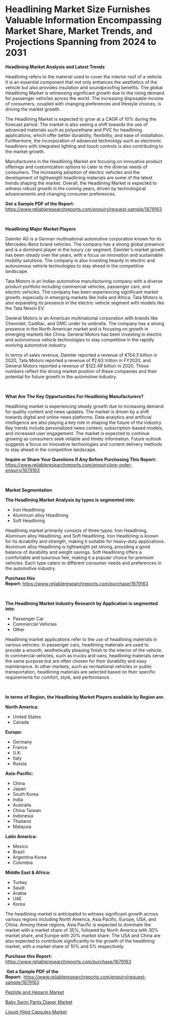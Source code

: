 <p><h1>Headlining Market Size Furnishes Valuable Information Encompassing Market Share, Market Trends, and Projections Spanning from 2024 to 2031</h1></p><p><strong>Headlining Market Analysis and Latest Trends</strong></p>
<p><p>Headlining refers to the material used to cover the interior roof of a vehicle. It is an essential component that not only enhances the aesthetics of the vehicle but also provides insulation and soundproofing benefits. The global Headlining Market is witnessing significant growth due to the rising demand for passenger vehicles across the world. The increasing disposable income of consumers, coupled with changing preferences and lifestyle choices, is driving the market growth.</p><p>The Headlining Market is expected to grow at a CAGR of 10% during the forecast period. The market is also seeing a shift towards the use of advanced materials such as polyurethane and PVC for headlining applications, which offer better durability, flexibility, and ease of installation. Furthermore, the incorporation of advanced technology such as electronic headliners with integrated lighting and touch controls is also contributing to the market growth.</p><p>Manufacturers in the Headlining Market are focusing on innovative product offerings and customization options to cater to the diverse needs of consumers. The increasing adoption of electric vehicles and the development of lightweight headlining materials are some of the latest trends shaping the market. Overall, the Headlining Market is expected to witness robust growth in the coming years, driven by technological advancements and changing consumer preferences.</p></p>
<p><strong>Get a Sample PDF of the Report:&nbsp;</strong> <a href="https://www.reliableresearchreports.com/enquiry/request-sample/1679163">https://www.reliableresearchreports.com/enquiry/request-sample/1679163</a></p>
<p>&nbsp;</p>
<p><strong>Headlining Major Market Players</strong></p>
<p><p>Daimler AG is a German multinational automotive corporation known for its Mercedes-Benz brand vehicles. The company has a strong global presence and is a dominant player in the luxury car segment. Daimler's market growth has been steady over the years, with a focus on innovation and sustainable mobility solutions. The company is also investing heavily in electric and autonomous vehicle technologies to stay ahead in the competitive landscape.</p><p>Tata Motors is an Indian automotive manufacturing company with a diverse product portfolio including commercial vehicles, passenger cars, and electric vehicles. The company has been experiencing significant market growth, especially in emerging markets like India and Africa. Tata Motors is also expanding its presence in the electric vehicle segment with models like the Tata Nexon EV.</p><p>General Motors is an American multinational corporation with brands like Chevrolet, Cadillac, and GMC under its umbrella. The company has a strong presence in the North American market and is focusing on growth in emerging markets like China. General Motors has been investing in electric and autonomous vehicle technologies to stay competitive in the rapidly evolving automotive industry.</p><p>In terms of sales revenue, Daimler reported a revenue of €154.3 billion in 2020, Tata Motors reported a revenue of ₹2.63 trillion in FY2020, and General Motors reported a revenue of $122.49 billion in 2020. These numbers reflect the strong market position of these companies and their potential for future growth in the automotive industry.</p></p>
<p>&nbsp;</p>
<p><strong>What Are The Key Opportunities For Headlining Manufacturers?</strong></p>
<p><p>Headlining market is experiencing steady growth due to increasing demand for quality content and news updates. The market is driven by a shift towards digital and online news platforms. Data analytics and artificial intelligence are also playing a key role in shaping the future of the industry. Key trends include personalized news content, subscription-based models, and increased user engagement. The market is expected to continue growing as consumers seek reliable and timely information. Future outlook suggests a focus on innovative technologies and content delivery methods to stay ahead in the competitive landscape.</p></p>
<p><strong>Inquire or Share Your Questions If Any Before Purchasing This Report:</strong> <a href="https://www.reliableresearchreports.com/enquiry/pre-order-enquiry/1679163">https://www.reliableresearchreports.com/enquiry/pre-order-enquiry/1679163</a></p>
<p>&nbsp;</p>
<p><strong>Market Segmentation</strong></p>
<p><strong>The Headlining Market Analysis by types is segmented into:</strong></p>
<p><ul><li>Iron Headlining</li><li>Aluminum alloy Headlining</li><li>Soft Headlining</li></ul></p>
<p><p>Headlining market primarily consists of three types: Iron Headlining, Aluminum alloy Headlining, and Soft Headlining. Iron Headlining is known for its durability and strength, making it suitable for heavy-duty applications. Aluminum alloy Headlining is lightweight yet strong, providing a good balance of durability and weight savings. Soft Headlining offers a comfortable and luxurious feel, making it a popular choice for premium vehicles. Each type caters to different consumer needs and preferences in the automotive industry.</p></p>
<p><strong>Purchase this Report:&nbsp;</strong><a href="https://www.reliableresearchreports.com/purchase/1679163">https://www.reliableresearchreports.com/purchase/1679163</a></p>
<p>&nbsp;</p>
<p><strong>The Headlining Market Industry Research by Application is segmented into:</strong></p>
<p><ul><li>Passenger Car</li><li>Commercial Vehicles</li><li>Other</li></ul></p>
<p><p>Headlining market applications refer to the use of headlining materials in various vehicles. In passenger cars, headlining materials are used to provide a smooth, aesthetically pleasing finish to the interior of the vehicle. In commercial vehicles, such as trucks and vans, headlining materials serve the same purpose but are often chosen for their durability and easy maintenance. In other markets, such as recreational vehicles or public transportation, headlining materials are selected based on their specific requirements for comfort, style, and performance.</p></p>
<p>&nbsp;</p>
<p><strong>In terms of Region, the Headlining Market Players available by Region are:</strong></p>
<p>
    <p> <strong> North America: </strong>
        <ul>
            <li>United States</li>
            <li>Canada</li>
        </ul>
        </p> 
    <p> <strong> Europe: </strong>
        <ul>
            <li>Germany</li>
            <li>France</li>
            <li>U.K.</li>
            <li>Italy</li>
            <li>Russia</li>
        </ul>
        </p> 
    <p> <strong> Asia-Pacific: </strong>
        <ul>
            <li>China</li>
            <li>Japan</li>
            <li>South Korea</li>
            <li>India</li>
            <li>Australia</li>
            <li>China Taiwan</li>
            <li>Indonesia</li>
            <li>Thailand</li>
            <li>Malaysia</li>
        </ul>
        </p> 
    <p> <strong> Latin America: </strong>
        <ul>
            <li>Mexico</li>
            <li>Brazil</li>
            <li>Argentina Korea</li>
            <li>Colombia</li>
        </ul>
        </p> 
    <p> <strong> Middle East & Africa: </strong>
        <ul>
            <li>Turkey</li>
            <li>Saudi</li>
            <li>Arabia</li>
            <li>UAE</li>
            <li>Korea</li>
        </ul>
    </p>
    </p>
<p><p>The headlining market is anticipated to witness significant growth across various regions including North America, Asia Pacific, Europe, USA, and China. Among these regions, Asia Pacific is expected to dominate the market with a market share of 35%, followed by North America with 30% market share, and Europe with 20% market share. The USA and China are also expected to contribute significantly to the growth of the headlining market, with a market share of 10% and 5% respectively.</p></p>
<p><strong>Purchase this Report: </strong><a href="https://www.reliableresearchreports.com/purchase/1679163">https://www.reliableresearchreports.com/purchase/1679163</a></p>
<p>&nbsp;<strong>Get a Sample PDF of the Report:&nbsp;&nbsp;</strong><a href="https://www.reliableresearchreports.com/enquiry/request-sample/1679163">https://www.reliableresearchreports.com/enquiry/request-sample/1679163</a></p>
<p><strong></strong></p>
<p><p><a href="https://view.publitas.com/reportprime-1/peptide-and-heparin-market-share-market-new-trends-analysis-report-by-type-by-application-by-end-use-by-region-and-segment-forecasts-2023-2030/">Peptide and Heparin Market</a></p><p><a href="https://view.publitas.com/reportprime-1/baby-swim-pants-diaper-market-size-market-trends-and-growth-outlook-forecasted-for-period-from-2023-to-2030/">Baby Swim Pants Diaper Market</a></p><p><a href="https://view.publitas.com/reportprime-1/liquid-filled-capsules-market-size-2023-2030-global-industrial-analysis-key-geographical-regions-market-share-top-key-players-product-types-and-forecast-research-report/">Liquid-filled Capsules Market</a></p></p>
